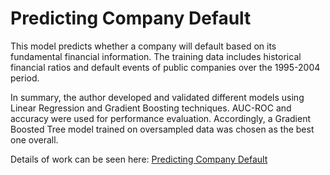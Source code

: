 # Predicting Company Default
This model predicts whether a company will default based on its fundamental financial information.
The training data includes historical financial ratios and default events of public companies over the 1995-2004 period.

In summary, the author developed and validated different models using Linear Regression and Gradient Boosting techniques. AUC-ROC and accuracy were used for performance evaluation. Accordingly, a Gradient Boosted Tree model trained on oversampled data was chosen as the best one overall. 

Details of work can be seen here: [Predicting Company Default][Notebook] 

[Notebook]: https://github.com/Hoale2908/Predicting-Company-Default/blob/main/Predicting_Company_Default.ipynb
